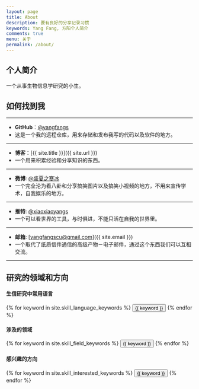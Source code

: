 ```yaml
---
layout: page
title: About
description: 要有良好的分享记录习惯
keywords: Yang Fang, 方阳个人简介
comments: true
menu: 关于
permalink: /about/
---
```


## 个人简介

一个从事生物信息学研究的小生。


## 如何找到我

***

* **GitHub**：[@yangfangs](https://github.com/yangfangs)
* 这是一个我的远程仓库，用来存储和发布我写的代码以及软件的地方。

***

* **博客**：[{{ site.title }}]({{ site.url }})
* 一个用来积累经验和分享知识的东西。

***

* **微博**: [@盛夏之寒冰](http://weibo.com/2356685507/profile?topnav=1&wvr=6&is_all=1)
* 一个完全沦为看八卦和分享搞笑图片以及搞笑小视频的地方，不用来宣传学术，自我娱乐的地方。

***

* **推特**: [@xiaoxiaoyangs](https://twitter.com/xiaoxiaoyangs?edit=true)
* 一个可以看世界的工具，与时俱进，不能只活在自我的世界里。

***

* **邮箱**: [yangfangscu@gmail.com]({{ site.email }})
* 一个取代了纸质信件通信的高级产物－电子邮件，通过这个东西我们可以互相交流。

***


## 研究的领域和方向

#### 生信研究中常用语言
<div class="btn-inline">
    {% for keyword in site.skill_language_keywords %}
    <button class="btn btn-outline" type="button">{{ keyword }}</button>
    {% endfor %}
</div>

#### 涉及的领域
<div class="btn-inline">
    {% for keyword in site.skill_field_keywords %}
    <button class="btn btn-outline" type="button">{{ keyword }}</button>
    {% endfor %}
</div>

#### 感兴趣的方向
<div class="btn-inline">
    {% for keyword in site.skill_interested_keywords %}
    <button class="btn btn-outline" type="button">{{ keyword }}</button>
    {% endfor %}
</div>
